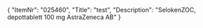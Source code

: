 {
  "ItemNr": "025460",
  "Title": "test",
  "Description": "SelokenZOC, depottablett 100 mg AstraZeneca AB"
}